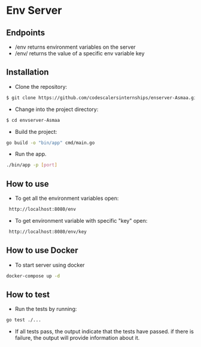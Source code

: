 # Env Server

## Endpoints

- /env returns environment variables on the server
- /env/<key> returns the value of a specific env variable key

## Installation

- Clone the repository:

```sh
$ git clone https://github.com/codescalersinternships/enserver-Asmaa.git
```

- Change into the project directory:

```sh
$ cd envserver-Asmaa
```

- Build the project:

```sh
go build -o "bin/app" cmd/main.go
```

- Run the app.

```sh
./bin/app -p [port]
```

## How to use

- To get all the environment variables open:

```sh
 http://localhost:8080/env
```

- To get environment variable with specific "key" open:

```sh
 http://localhost:8080/env/key
```

## How to use Docker

- To start server using docker
  
```sh
docker-compose up -d
```

## How to test

- Run the tests by running:

```sh
go test ./...
```

- If all tests pass, the output indicate that the tests have passed. if there is failure, the output will provide information about it.
